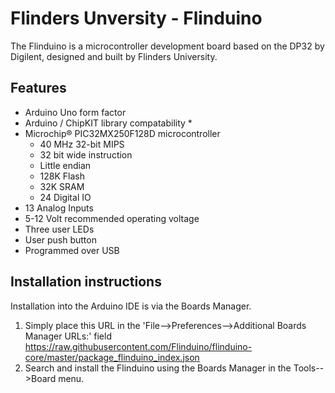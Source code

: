 # Flinders Unversity - Flinduino
The Flinduino is a microcontroller development board based on the DP32 by Digilent, designed and built by Flinders University.

## Features
+ Arduino Uno form factor
+ Arduino / ChipKIT library compatability \*
+ Microchip® PIC32MX250F128D microcontroller
  + 40 MHz 32-bit MIPS
  + 32 bit wide instruction
  + Little endian
  + 128K Flash
  + 32K SRAM
  + 24 Digital IO
+ 13 Analog Inputs
+ 5-12 Volt recommended operating voltage
+ Three user LEDs
+ User push button
+ Programmed over USB


## Installation instructions

Installation into the Arduino IDE is via the Boards Manager. 
1. Simply place this URL in the 'File-->Preferences-->Additional Boards Manager URLs:' field 
      https://raw.githubusercontent.com/Flinduino/flinduino-core/master/package_flinduino_index.json
2. Search and install the Flinduino using the Boards Manager in the Tools-->Board menu. 
